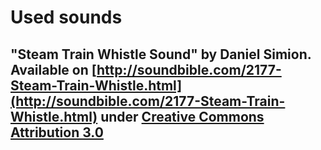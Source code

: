 
# Used sounds

## "Steam Train Whistle Sound" by Daniel Simion. Available on [http://soundbible.com/2177-Steam-Train-Whistle.html](http://soundbible.com/2177-Steam-Train-Whistle.html) under [Creative Commons Attribution 3.0 ](https://creativecommons.org/licenses/by/3.0/?theme=Running_Club)
